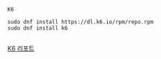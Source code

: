 ```
K6

sudo dnf install https://dl.k6.io/rpm/repo.rpm
sudo dnf install k6


```

[K6 리포트](https://blog.seungyeop-lee.com/post/k6-%ED%85%8C%EC%8A%A4%ED%8A%B8-%EA%B2%B0%EA%B3%BC-%EA%B0%84%EB%8B%A8%ED%9E%88-%EC%8B%9C%EA%B0%81%ED%99%94%ED%95%98%EA%B8%B0-web-dashboard-html-test-report/)
